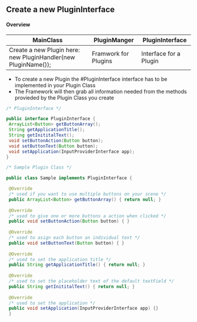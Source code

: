 ## Create a new PluginInterface

#### Overview

| MainClass                                                      | PluginManger         | PluginInterface        |
| -------------------------------------------------------------- | -------------------- | ---------------------- |
| Create a new Plugin here: new PluginHandler(new PluginName()); | Framwork for Plugins | Interface for a Plugin |

* To create a new Plugin the #PluginInterface  interface has to be implemented in your Plugin Class
* The Framework will then grab all information needed from the methods provieded by the Plugin Class you create

```java 
/* PluginInterface */

public interface PluginInterface {   
 ArrayList<Button> getButtonArray();  
 String getApplicationTitle();  
 String getInititalText(); 
 void setButtonAction(Button button);  
 void setButtonText(Button button);  
 void setApplication(InputProviderInterface app);  
}
```

```java
/* Sample Plugin Class */

public class Sample implements PluginInterface {  

 @Override
 /* used if you want to use multiple buttons on your scene */
 public ArrayList<Button> getButtonArray() { return null; }  
 
 @Override  
 /* used to give one or more buttons a action when clicked */
 public void setButtonAction(Button button) { }  
 
 @Override  
 /* used to asign each button an individual text */
 public void setButtonText(Button button) { }  
 
 @Override  
 /* used to set the application title */
 public String getApplicationTitle() { return null; }  
 
 @Override  
 /* used to set the placeholder text of the default textField */
 public String getInititalText() { return null; }  
 
 @Override  
 /* used to set the application */
 public void setApplication(InputProviderInterface app) {}
 }
 ```